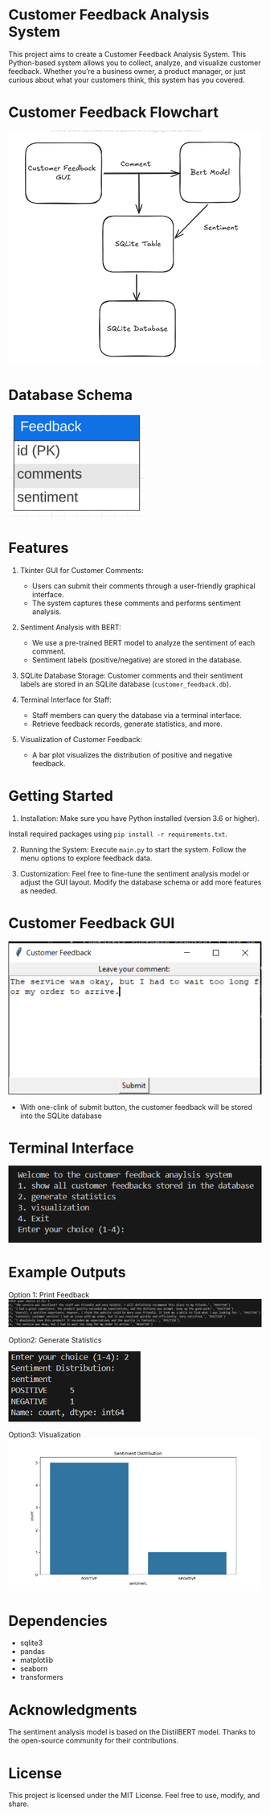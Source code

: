 # Customer Feedback Analysis System
This project aims to create a Customer Feedback Analysis System. This Python-based system allows you to collect, analyze, and visualize customer feedback. Whether you’re a business owner, a product manager, or just curious about what your customers think, this system has you covered.

# Customer Feedback Flowchart
![flowchart](./img/customer_feedback_flowchart.png)

# Database Schema
![schema](./img/customer_feedback_table.png)

# Features
1. Tkinter GUI for Customer Comments:
   * Users can submit their comments through a user-friendly graphical interface.
   * The system captures these comments and performs sentiment analysis.

1. Sentiment Analysis with BERT:
   * We use a pre-trained BERT model to analyze the sentiment of each comment.
   * Sentiment labels (positive/negative) are stored in the database.
  
2. SQLite Database Storage:
Customer comments and their sentiment labels are stored in an SQLite database (`customer_feedback.db`).

1. Terminal Interface for Staff:
   * Staff members can query the database via a terminal interface.
   * Retrieve feedback records, generate statistics, and more.

2. Visualization of Customer Feedback:
   * A bar plot visualizes the distribution of positive and negative feedback.

# Getting Started
1. Installation:
Make sure you have Python installed (version 3.6 or higher).

Install required packages using `pip install -r requirements.txt`.

2. Running the System:
Execute `main.py` to start the system.
Follow the menu options to explore feedback data.

3. Customization:
Feel free to fine-tune the sentiment analysis model or adjust the GUI layout.
Modify the database schema or add more features as needed.

# Customer Feedback GUI

![gui](./img/customer_feedback_gui.png)
* With one-clink of submit button, the customer feedback will be stored into the SQLite database

# Terminal Interface
![terminal_interface](./img/terminal_interface.png)

# Example Outputs
Option 1: Print Feedback
![terminal1](./img/customer_feedback_terminal1.png)

Option2: Generate Statistics

![terminal2](./img/customer_feedback_terminal2.png)

Option3: Visualization
![plot](./img/customer_feedback_sentiment_plot1.png)

# Dependencies
* sqlite3
* pandas
* matplotlib
* seaborn
* transformers

# Acknowledgments
The sentiment analysis model is based on the DistilBERT model.
Thanks to the open-source community for their contributions.

# License
This project is licensed under the MIT License. Feel free to use, modify, and share.